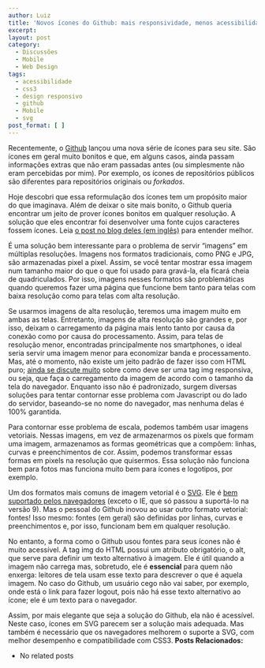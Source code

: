 ```yaml
---
author: Luiz
title: 'Novos ícones do Github: mais responsividade, menos acessibilidade'
excerpt:
layout: post
category:
  - Discussões
  - Mobile
  - Web Design
tags:
  - acessibilidade
  - css3
  - design responsivo
  - github
  - Mobile
  - svg
post_format: [ ]
---
```

Recentemente, o [Github][1] lançou uma nova série de ícones para seu site. São ícones em geral muito bonitos e que, em alguns casos, ainda passam informações extras que não eram passadas antes (ou simplesmente não eram percebidas por mim). Por exemplo, os ícones de repositórios públicos são diferentes para repositórios originais ou *forkados*.

Hoje descobri que essa reformulação dos ícones tem um propósito maior do que imaginava. Além de deixar o site mais bonito, o Github queria encontrar um jeito de prover ícones bonitos em qualquer resolução. A solução que eles encontrar foi desenvolver uma fonte cujos caracteres fossem ícones. Leia [o post no blog deles (em inglês)][2] para entender melhor.

É uma solução bem interessante para o problema de servir “imagens” em múltiplas resoluções. Imagens nos formatos tradicionais, como PNG e JPG, são armazenadas pixel a pixel. Assim, se você tentar mostrar essa imagem num tamanho maior do que o que foi usado para gravá-la, ela ficará cheia de quadriculados. Por isso, imagens nesses formatos são problemáticas quando queremos fazer uma página que funcione bem tanto para telas com baixa resolução como para telas com alta resolução.

Se usarmos imagens de alta resolução, teremos uma imagem muito em ambas as telas. Entretanto, imagens de alta resolução são grandes e, por isso, deixam o carregamento da página mais lento tanto por causa da conexão como por causa do processamento. Assim, para telas de resolução menor, encontradas principalmente nos smartphones, o ideal seria servir uma imagem menor para economizar banda e processamento. Mas, até o momento, não existe um jeito padrão de fazer isso com HTML puro; [ainda se discute muito][3] sobre como deve ser uma tag img responsiva, ou seja, que faça o carregamento da imagem de acordo com o tamanho da tela do navegador. Enquanto isso não é padronizado, surgem diversas soluções para tentar contornar esse problema com Javascript ou do lado do servidor, baseando-se no nome do navegador, mas nenhuma delas é 100% garantida.

Para contornar esse problema de escala, podemos também usar imagens vetoriais. Nessas imagens, em vez de armazenarmos os pixels que formam uma imagem, armazenamos as formas geométricas que a compõem: linhas, curvas e preenchimentos de cor. Assim, podemos transformar essas formas em pixels na resolução que quisermos. Essa solução não funciona bem para fotos mas funciona muito bem para ícones e logotipos, por exemplo.

Um dos formatos mais comuns de imagem vetorial é o [SVG][4]. Ele é [bem suportado pelos navegadores][5] (exceto o IE, que só passou a suportá-lo na versão 9). Mas o pessoal do Github inovou ao usar outro formato vetorial: fontes! Isso mesmo: fontes (em geral) são definidas por linhas, curvas e preenchimentos e, por isso, funcionam bem em qualquer resolução.

No entanto, a forma como o Github usou fontes para seus ícones não é muito acessível. A tag img do HTML possui um atributo obrigatório, o alt, que serve para definir um texto alternativo à imagem. Ele é útil quando a imagem não carrega mas, sobretudo, ele é **essencial** para quem não enxerga: leitores de tela usam esse texto para descrever o que é aquela imagem. No caso do Github, um usuário cego não vai saber, por exemplo, onde está o link para fazer logout, pois não há esse texto alternativo ao ícone; ele é um texto para o navegador.

Assim, por mais elegante que seja a solução do Github, ela não é acessível. Neste caso, ícones em SVG parecem ser a solução mais adequada. Mas também é necessário que os navegadores melhorem o suporte a SVG, com melhor desempenho e compatibilidade com CSS3. 
**Posts Relacionados:** 
*   No related posts












 [1]: http://github.com
 [2]: https://github.com/blog/1106-say-hello-to-octicons
 [3]: http://www.alistapart.com/articles/responsive-images-and-web-standards-at-the-turning-point/
 [4]: http://pt.wikipedia.org/wiki/SVG "Scalable Vector Graphics"
 [5]: http://caniuse.com/#search=svg





